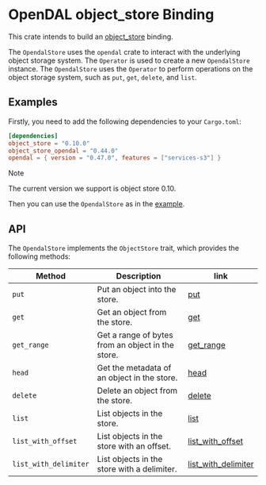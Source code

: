 # OpenDAL object_store Binding

This crate intends to build an [object_store](https://crates.io/crates/object_store) binding.

The `OpendalStore` uses the `opendal` crate to interact with the underlying object storage system. The `Operator` is used to create a new `OpendalStore` instance. The `OpendalStore` uses the `Operator` to perform operations on the object storage system, such as `put`, `get`, `delete`, and `list`.

## Examples

Firstly, you need to add the following dependencies to your `Cargo.toml`:

```toml
[dependencies]
object_store = "0.10.0"
object_store_opendal = "0.44.0"
opendal = { version = "0.47.0", features = ["services-s3"] }
```

> [!NOTE]
> 
> The current version we support is object store 0.10.

Then you can use the `OpendalStore` as in the [example](examples/basic.rs).

## API

The `OpendalStore` implements the `ObjectStore` trait, which provides the following methods:

| Method                | Description                                       | link                                                                                                                       |
|-----------------------|---------------------------------------------------|----------------------------------------------------------------------------------------------------------------------------|
| `put`                 | Put an object into the store.                     | [put](https://docs.rs/object_store/0.9.0/object_store/trait.ObjectStore.html#tymethod.put)                                 |
| `get`                 | Get an object from the store.                     | [get](https://docs.rs/object_store/0.9.0/object_store/trait.ObjectStore.html#tymethod.get)                                 |
| `get_range`           | Get a range of bytes from an object in the store. | [get_range](https://docs.rs/object_store/0.9.0/object_store/trait.ObjectStore.html#tymethod.get_range)                     |
| `head`                | Get the metadata of an object in the store.       | [head](https://docs.rs/object_store/0.9.0/object_store/trait.ObjectStore.html#tymethod.head)                               |
| `delete`              | Delete an object from the store.                  | [delete](https://docs.rs/object_store/0.9.0/object_store/trait.ObjectStore.html#tymethod.delete)                           |
| `list`                | List objects in the store.                        | [list](https://docs.rs/object_store/0.9.0/object_store/trait.ObjectStore.html#tymethod.list)                               |
| `list_with_offset`    | List objects in the store with an offset.         | [list_with_offset](https://docs.rs/object_store/0.9.0/object_store/trait.ObjectStore.html#tymethod.list_with_offset)       |
| `list_with_delimiter` | List objects in the store with a delimiter.       | [list_with_delimiter](https://docs.rs/object_store/0.9.0/object_store/trait.ObjectStore.html#tymethod.list_with_delimiter) |
